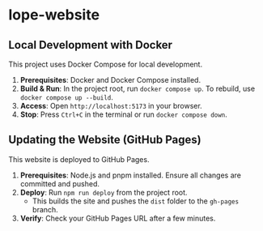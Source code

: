# lope-website

## Local Development with Docker

This project uses Docker Compose for local development.

1.  **Prerequisites**: Docker and Docker Compose installed.
2.  **Build & Run**: In the project root, run `docker compose up`. To rebuild, use `docker compose up --build`.
3.  **Access**: Open `http://localhost:5173` in your browser.
4.  **Stop**: Press `Ctrl+C` in the terminal or run `docker compose down`.

## Updating the Website (GitHub Pages)

This website is deployed to GitHub Pages.

1.  **Prerequisites**: Node.js and pnpm installed. Ensure all changes are committed and pushed.
2.  **Deploy**: Run `npm run deploy` from the project root.
    *   This builds the site and pushes the `dist` folder to the `gh-pages` branch.
3.  **Verify**: Check your GitHub Pages URL after a few minutes.
